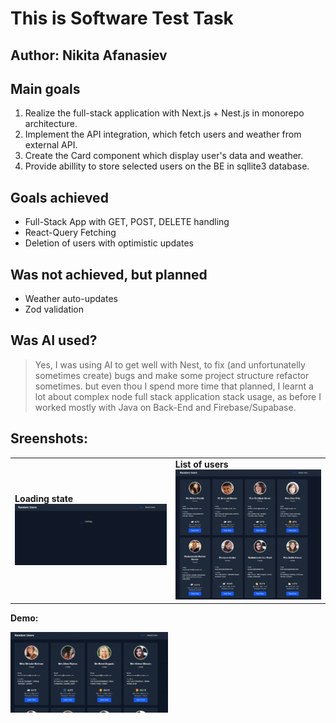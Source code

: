 # This is Software Test Task

## Author: Nikita Afanasiev

## Main goals

1. Realize the full-stack application with Next.js + Nest.js in monorepo architecture.
2. Implement the API integration, which fetch users and weather from external API.
3. Create the Card component which display user's data and weather.
4. Provide abillity to store selected users on the BE in sqllite3 database.

## Goals achieved

- Full-Stack App with GET, POST, DELETE handling
- React-Query Fetching
- Deletion of users with optimistic updates

## Was not achieved, but planned

- Weather auto-updates
- Zod validation

## Was AI used?

> Yes, I was using AI to get well with Nest, to fix (and unfortunatelly sometimes create) bugs and make some project structure refactor sometimes. but even thou I spend more time that planned, I learnt a lot about complex node full stack application stack usage, as before I worked mostly with Java on Back-End and Firebase/Supabase.

## Sreenshots:

<table>
    <tr>
        <td><strong>Loading state</strong><br><img src="assets/loading.png" width="500"/></td>
        <td><strong>List of users</strong><br><img src="assets/list.png" width="500"/></td>
    </tr>
</table>

**Demo:**

<img src="./assets/footage.gif" width="50%" height="50%" />
